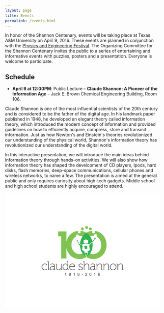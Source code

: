 ```yaml
---
layout: page
title: Events
permalink: /events.html
---
```


In honor of the Shannon Centenary, events will be taking place at Texas A&M University on April 9, 2016.
These events are planned in conjunction with the [Physics and Engineering Festival](http://physicsfestival.tamu.edu/).
The Organizing Committee for the Shannon Centenary invites the public to a series of entertaining and informative events with puzzles, posters and a presentation.
Everyone is welcome to participate.

## Schedule

* **April 9 at 12:00PM**: Public Lecture – **Claude Shannon: A Pioneer of the Information Age** – Jack E. Brown Chemical Engineering Building, Room 106.


Claude Shannon is one of the most influential scientists of the 20th century and is considered to be the father of the digital age. In his landmark paper published in 1948, he developed an elegant theory called information theory, which introduced the modern concept of information and provided guidelines on how to efficiently acquire, compress, store and transmit information. Just as how Newton's and Einstein's theories revolutionized our understanding of the physical world, Shannon's information theory has revolutionized our understanding of the digital world.

In this interactive presentation, we will introduce the main ideas behind information theory through hands-on activities.
We will also show how information theory has shaped the development of CD players, Ipods, hard disks, flash memories, deep-space communications, cellular phones and wireless networks, to name a few.
The presentation is aimed at the general public and only requires curiosity about high-tech gadgets. Middle school and high school students are highly encouraged to attend. 

![Celebrations](assets/centenary.jpg)


